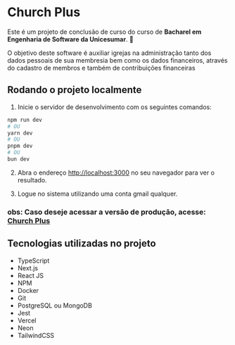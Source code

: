 # Church Plus
Este é um projeto de conclusão de curso do curso de **Bacharel em Engenharia de Software da Unicesumar**. 🚀

O objetivo deste software é auxiliar igrejas na administração tanto dos dados pessoais de sua membresia bem como os dados financeiros, através do cadastro de membros e também de contribuições financeiras

## Rodando o projeto localmente

1. Inicie o servidor de desenvolvimento com os seguintes comandos:

```bash
npm run dev
# OU
yarn dev
# OU
pnpm dev
# OU
bun dev
```

2. Abra o endereço [http://localhost:3000](http://localhost:3000) no seu navegador para ver o resultado.

3. Logue no sistema utilizando uma conta gmail qualquer.

### obs: Caso deseje acessar a versão de produção, acesse: [Church Plus](https://church-plus.vercel.app)

## Tecnologias utilizadas no projeto

* TypeScript
* Next.js
* React JS
* NPM
* Docker
* Git
* PostgreSQL ou MongoDB
* Jest
* Vercel
* Neon
* TailwindCSS
